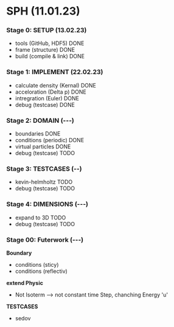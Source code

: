# SPH (11.01.23)
### Stage 0: SETUP (13.02.23)
- tools (GitHub, HDF5)          DONE
- frame (structure)             DONE
- build (compile & link)        DONE

### Stage 1: IMPLEMENT (22.02.23) 
- calculate density (Kernal)    DONE
- acceloration (Delta p)        DONE
- intregration (Euler)          DONE
- debug (testcase)              DONE

### Stage 2: DOMAIN (---)
- boundaries                    DONE
- conditions (periodic)         DONE
- virtual particles             DONE
- debug (testcase)              TODO

### Stage 3: TESTCASES (--)
- kevin-helmholtz               TODO
- debug (testcase)              TODO

### Stage 4: DIMENSIONS (---)
- expand to 3D                  TODO                 
- debug (testcase)              TODO

### Stage 00: Futerwork (---)

**Boundary**
- conditions (sticy)            
- conditions (reflectiv)

**extend Physic**
- Not Isoterm --> not constant time Step, chanching Energy 'u'

**TESTCASES**
- sedov
